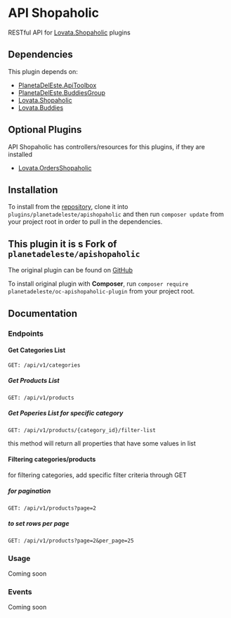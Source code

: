# API Shopaholic
RESTful API for [Lovata.Shopaholic](https://octobercms.com/plugin/lovata-shopaholic) plugins

## Dependencies
This plugin depends on:

- [PlanetaDelEste.ApiToolbox](https://github.com/planetadeleste/oc-api-toolbox)
- [PlanetaDelEste.BuddiesGroup](https://octobercms.com/plugin/planetadeleste-buddiesgroup)
- [Lovata.Shopaholic](https://octobercms.com/plugin/lovata-shopaholic)
- [Lovata.Buddies](https://octobercms.com/plugin/lovata-buddies)

## Optional Plugins
API Shopaholic has controllers/resources for this plugins, if they are installed
- [Lovata.OrdersShopaholic](https://octobercms.com/plugin/lovata-ordersshopaholic)

## Installation
To install from the [repository](https://github.com/sprintsoftro/oc-apishopaholic-plugin), clone it into `plugins/planetadeleste/apishopaholic` and then run `composer update` from your project root in order to pull in the dependencies.


## This plugin it is s Fork of `planetadeleste/apishopaholic`
The original plugin can be found on [GitHub](https://github.com/planetadeleste/oc-shopaholic-api)

To install original plugin with **Composer**, run `composer require planetadeleste/oc-apishopaholic-plugin` from your project root.


## Documentation

### Endpoints

#### Get Categories List

`GET: /api/v1/categories`

##### Get Products List

`GET: /api/v1/products`

##### Get Poperies List for specific category

`GET: /api/v1/products/{category_id}/filter-list`

this method will return all properties that have some values in list





#### Filtering categories/products

for filtering categories, add specific filter criteria through GET

##### for pagination

`GET: /api/v1/products?page=2`

##### to set rows per page

`GET: /api/v1/products?page=2&per_page=25`




### Usage
Coming soon

### Events
Coming soon

